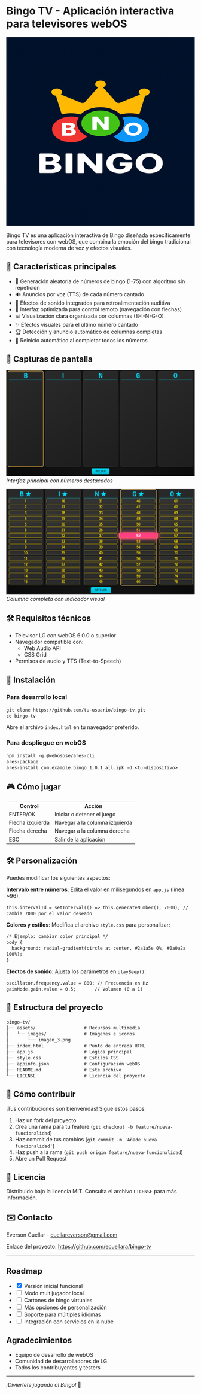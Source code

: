 <!DOCTYPE html>
<html>
<body>

<h1>Bingo TV - Aplicación interactiva para televisores webOS</h1>

<p><img src="assets/images/imagen_3.png" alt="Banner del proyecto"></p>

<p>Bingo TV es una aplicación interactiva de Bingo diseñada específicamente para televisores con webOS, que combina la emoción del bingo tradicional con tecnología moderna de voz y efectos visuales.</p>

<h2><span class="emoji">🌟</span> Características principales</h2>

<ul>
    <li><span class="emoji">🎯</span> Generación aleatoria de números de bingo (1-75) con algoritmo sin repetición</li>
    <li><span class="emoji">🔊</span> Anuncios por voz (TTS) de cada número cantado</li>
    <li><span class="emoji">🔔</span> Efectos de sonido integrados para retroalimentación auditiva</li>
    <li><span class="emoji">🎨</span> Interfaz optimizada para control remoto (navegación con flechas)</li>
    <li><span class="emoji">📊</span> Visualización clara organizada por columnas (B-I-N-G-O)</li>
    <li><span class="emoji">✨</span> Efectos visuales para el último número cantado</li>
    <li><span class="emoji">🏆</span> Detección y anuncio automático de columnas completas</li>
    <li><span class="emoji">🔄</span> Reinicio automático al completar todos los números</li>
</ul>

<h2><span class="emoji">📸</span> Capturas de pantalla</h2>

<p><img src="assets/images/Screenshot_1.png" alt="Interfaz principal"><br>
<em>Interfaz principal con números destacados</em></p>

<p><img src="assets/images/Screenshot_4.png" alt="Columna completa"><br>
<em>Columna completa con indicador visual</em></p>

<h2><span class="emoji">🛠️</span> Requisitos técnicos</h2>

<ul>
    <li>Televisor LG con webOS 6.0.0 o superior</li>
    <li>Navegador compatible con:
        <ul>
            <li>Web Audio API</li>
            <li>CSS Grid</li>
        </ul>
    </li>
    <li>Permisos de audio y TTS (Text-to-Speech)</li>
</ul>

<h2><span class="emoji">🚀</span> Instalación</h2>

<h3>Para desarrollo local</h3>

<pre><code>git clone https://github.com/tu-usuario/bingo-tv.git
cd bingo-tv
</code></pre>

<p>Abre el archivo <code>index.html</code> en tu navegador preferido.</p>

<h3>Para despliegue en webOS</h3>

<pre><code>npm install -g @webosose/ares-cli
ares-package .
ares-install com.example.bingo_1.0.1_all.ipk -d &lt;tu-dispositivo&gt;
</code></pre>

<h2><span class="emoji">🎮</span> Cómo jugar</h2>

<table>
    <tr>
        <th>Control</th>
        <th>Acción</th>
    </tr>
    <tr>
        <td>ENTER/OK</td>
        <td>Iniciar o detener el juego</td>
    </tr>
    <tr>
        <td>Flecha izquierda</td>
        <td>Navegar a la columna izquierda</td>
    </tr>
    <tr>
        <td>Flecha derecha</td>
        <td>Navegar a la columna derecha</td>
    </tr>
    <tr>
        <td>ESC</td>
        <td>Salir de la aplicación</td>
    </tr>
</table>

<h2><span class="emoji">🛠</span> Personalización</h2>

<p>Puedes modificar los siguientes aspectos:</p>

<p><strong>Intervalo entre números</strong>:
Edita el valor en milisegundos en <code>app.js</code> (línea ~96):</p>

<pre><code>this.intervalId = setInterval(() => this.generateNumber(), 7000); // Cambia 7000 por el valor deseado
</code></pre>

<p><strong>Colores y estilos</strong>:
Modifica el archivo <code>style.css</code> para personalizar:</p>

<pre><code>/* Ejemplo: cambiar color principal */
body {
  background: radial-gradient(circle at center, #2a1a5e 0%, #0a0a2a 100%);
}
</code></pre>

<p><strong>Efectos de sonido</strong>:
Ajusta los parámetros en <code>playBeep()</code>:</p>

<pre><code>oscillator.frequency.value = 800; // Frecuencia en Hz
gainNode.gain.value = 0.5;       // Volumen (0 a 1)
</code></pre>

<h2><span class="emoji">📂</span> Estructura del proyecto</h2>

<pre><code>bingo-tv/
├── assets/                  # Recursos multimedia
│   └── images/              # Imágenes e iconos
│       └── imagen_3.png
├── index.html               # Punto de entrada HTML
├── app.js                   # Lógica principal
├── style.css                # Estilos CSS
├── appinfo.json             # Configuración webOS
├── README.md                # Este archivo
└── LICENSE                  # Licencia del proyecto
</code></pre>

<h2><span class="emoji">🤝</span> Cómo contribuir</h2>

<p>¡Tus contribuciones son bienvenidas! Sigue estos pasos:</p>

<ol>
    <li>Haz un fork del proyecto</li>
    <li>Crea una rama para tu feature (<code>git checkout -b feature/nueva-funcionalidad</code>)</li>
    <li>Haz commit de tus cambios (<code>git commit -m 'Añade nueva funcionalidad'</code>)</li>
    <li>Haz push a la rama (<code>git push origin feature/nueva-funcionalidad</code>)</li>
    <li>Abre un Pull Request</li>
</ol>

<h2><span class="emoji">📜</span> Licencia</h2>

<p>Distribuido bajo la licencia MIT. Consulta el archivo <code>LICENSE</code> para más información.</p>

<h2><span class="emoji">✉️</span> Contacto</h2>

<p>Everson Cuellar - <a href="mailto:tu-email@example.com">cuellareverson@gmail.com</a></p>

<p>Enlace del proyecto: <a href="https://github.com/ecuellara/Bingo-TV">https://github.com/ecuellara/bingo-tv</a></p>

<hr>

<h2>Roadmap</h2>

<ul>
    <li><input type="checkbox" checked> Versión inicial funcional</li>
    <li><input type="checkbox"> Modo multijugador local</li>
    <li><input type="checkbox"> Cartones de bingo virtuales</li>
    <li><input type="checkbox"> Más opciones de personalización</li>
    <li><input type="checkbox"> Soporte para múltiples idiomas</li>
    <li><input type="checkbox"> Integración con servicios en la nube</li>
</ul>

<h2>Agradecimientos</h2>

<ul>
    <li>Equipo de desarrollo de webOS</li>
    <li>Comunidad de desarrolladores de LG</li>
    <li>Todos los contribuyentes y testers</li>
</ul>

<hr>

<p><em>¡Diviértete jugando al Bingo!</em> <span class="emoji">🎉</span></p>

</body>
</html>
